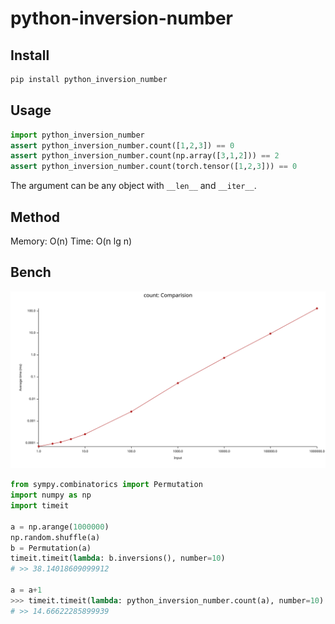 # python-inversion-number

## Install
```sh
pip install python_inversion_number
```

## Usage
```py
import python_inversion_number
assert python_inversion_number.count([1,2,3]) == 0
assert python_inversion_number.count(np.array([3,1,2])) == 2
assert python_inversion_number.count(torch.tensor([1,2,3])) == 0
```

The argument can be any object with `__len__` and `__iter__`.

## Method
Memory: O(n)
Time: O(n lg n)

## Bench
![img](benchmark.svg)


```py
from sympy.combinatorics import Permutation
import numpy as np
import timeit

a = np.arange(1000000)
np.random.shuffle(a)
b = Permutation(a)
timeit.timeit(lambda: b.inversions(), number=10)
# >> 38.14018609099912

a = a+1
>>> timeit.timeit(lambda: python_inversion_number.count(a), number=10)
# >> 14.66622285899939
```
